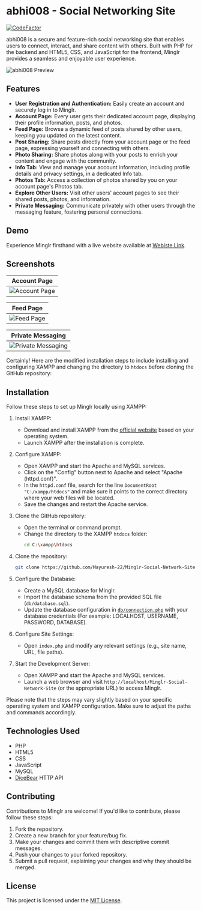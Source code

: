 # abhi008 - Social Networking Site

[![CodeFactor](https://www.codefactor.io/repository/github/mayuresh-22/minglr-social-network-site/badge/main)](https://www.codefactor.io/repository/github/mayuresh-22/minglr-social-network-site/overview/main)

abhi008 is a secure and feature-rich social networking site that enables users to connect, interact, and share content with others. Built with PHP for the backend and HTML5, CSS, and JavaScript for the frontend, Minglr provides a seamless and enjoyable user experience.

![abhi008 Preview](https://github.com/Mayuresh-22/Minglr-Social-Network-Site/blob/main/img/minglr.png)

## Features

- **User Registration and Authentication:** Easily create an account and securely log in to Minglr.
- **Account Page:** Every user gets their dedicated account page, displaying their profile information, posts, and photos.
- **Feed Page:** Browse a dynamic feed of posts shared by other users, keeping you updated on the latest content.
- **Post Sharing:** Share posts directly from your account page or the feed page, expressing yourself and connecting with others.
- **Photo Sharing:** Share photos along with your posts to enrich your content and engage with the community.
- **Info Tab:** View and manage your account information, including profile details and privacy settings, in a dedicated Info tab.
- **Photos Tab:** Access a collection of photos shared by you on your account page's Photos tab.
- **Explore Other Users:** Visit other users' account pages to see their shared posts, photos, and information.
- **Private Messaging:** Communicate privately with other users through the messaging feature, fostering personal connections.

## Demo

Experience Minglr firsthand with a live website available at [Webiste Link](https://minglr.cu.ma/).

## Screenshots

| Account Page |
| ------------ |
| ![Account Page](https://github.com/Mayuresh-22/Minglr-Social-Network-Site/blob/main/img/Minglr-Profile.png) |

| Feed Page |
| ------------ |
![Feed Page](https://github.com/Mayuresh-22/Minglr-Social-Network-Site/blob/main/img/Minglr-Feed.png) | 

| Private Messaging |
| ----------------- |
![Private Messaging](https://github.com/Mayuresh-22/Minglr-Social-Network-Site/blob/main/img/Minglr-Pvt-msg.png) |

Certainly! Here are the modified installation steps to include installing and configuring XAMPP and changing the directory to `htdocs` before cloning the GitHub repository:

## Installation

Follow these steps to set up Minglr locally using XAMPP:

1. Install XAMPP:
   - Download and install XAMPP from the [official website](https://www.apachefriends.org/index.html) based on your operating system.
   - Launch XAMPP after the installation is complete.

2. Configure XAMPP:
   - Open XAMPP and start the Apache and MySQL services.
   - Click on the "Config" button next to Apache and select "Apache (httpd.conf)".
   - In the `httpd.conf` file, search for the line `DocumentRoot "C:/xampp/htdocs"` and make sure it points to the correct directory where your web files will be located.
   - Save the changes and restart the Apache service.

3. Clone the GitHub repository:
   - Open the terminal or command prompt.
   - Change the directory to the XAMPP `htdocs` folder:
     ```bash
     cd C:\xampp\htdocs
     ```

4. Clone the repository:
   ```bash
   git clone https://github.com/Mayuresh-22/Minglr-Social-Network-Site.git
   ```

5. Configure the Database:
   - Create a MySQL database for Minglr.
   - Import the database schema from the provided SQL file (`db/database.sql`).
   - Update the database configuration in [`db/connection.php`](db/connection.php) with your database credentials (For example: LOCALHOST, USERNAME, PASSWORD, DATABASE).

6. Configure Site Settings:
   - Open `index.php` and modify any relevant settings (e.g., site name, URL, file paths).

7. Start the Development Server:
   - Open XAMPP and start the Apache and MySQL services.
   - Launch a web browser and visit `http://localhost/Minglr-Social-Network-Site` (or the appropriate URL) to access Minglr.

Please note that the steps may vary slightly based on your specific operating system and XAMPP configuration. Make sure to adjust the paths and commands accordingly.

## Technologies Used

- PHP
- HTML5
- CSS
- JavaScript
- MySQL
- [DiceBear](https://www.dicebear.com/) HTTP API

## Contributing

Contributions to Minglr are welcome! If you'd like to contribute, please follow these steps:

1. Fork the repository.
2. Create a new branch for your feature/bug fix.
3. Make your changes and commit them with descriptive commit messages.
4. Push your changes to your forked repository.
5. Submit a pull request, explaining your changes and why they should be merged.

## License

This project is licensed under the [MIT License](LICENSE).
